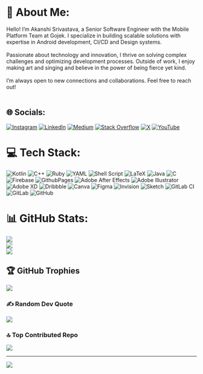 # 💫 About Me:
Hello! I’m Akanshi Srivastava, a Senior Software Engineer with the Mobile Platform Team at Gojek. I specialize in building scalable solutions with expertise in Android development, CI/CD and Design systems. <br><br>Passionate about technology and innovation, I thrive on solving complex challenges and optimizing development processes. Outside of work, I enjoy making art and singing and believe in the power of being fierce yet kind.<br><br>I’m always open to new connections and collaborations. Feel free to reach out!<br><br>


## 🌐 Socials:
[![Instagram](https://img.shields.io/badge/Instagram-%23E4405F.svg?logo=Instagram&logoColor=white)](https://instagram.com/akanxhi) [![LinkedIn](https://img.shields.io/badge/LinkedIn-%230077B5.svg?logo=linkedin&logoColor=white)](https://linkedin.com/in/akanshi32) [![Medium](https://img.shields.io/badge/Medium-12100E?logo=medium&logoColor=white)](https://medium.com/@akanshi32) [![Stack Overflow](https://img.shields.io/badge/-Stackoverflow-FE7A16?logo=stack-overflow&logoColor=white)](https://stackoverflow.com/users/6067590) [![X](https://img.shields.io/badge/X-black.svg?logo=X&logoColor=white)](https://x.com/akanshi_s) [![YouTube](https://img.shields.io/badge/YouTube-%23FF0000.svg?logo=YouTube&logoColor=white)](https://youtube.com/@TheAkanshi) 

# 💻 Tech Stack:
![Kotlin](https://img.shields.io/badge/kotlin-%237F52FF.svg?style=for-the-badge&logo=kotlin&logoColor=white) ![C++](https://img.shields.io/badge/c++-%2300599C.svg?style=for-the-badge&logo=c%2B%2B&logoColor=white) ![Ruby](https://img.shields.io/badge/ruby-%23CC342D.svg?style=for-the-badge&logo=ruby&logoColor=white) ![YAML](https://img.shields.io/badge/yaml-%23ffffff.svg?style=for-the-badge&logo=yaml&logoColor=151515) ![Shell Script](https://img.shields.io/badge/shell_script-%23121011.svg?style=for-the-badge&logo=gnu-bash&logoColor=white) ![LaTeX](https://img.shields.io/badge/latex-%23008080.svg?style=for-the-badge&logo=latex&logoColor=white) ![Java](https://img.shields.io/badge/java-%23ED8B00.svg?style=for-the-badge&logo=openjdk&logoColor=white) ![C](https://img.shields.io/badge/c-%2300599C.svg?style=for-the-badge&logo=c&logoColor=white) ![Firebase](https://img.shields.io/badge/firebase-%23039BE5.svg?style=for-the-badge&logo=firebase) ![GithubPages](https://img.shields.io/badge/github%20pages-121013?style=for-the-badge&logo=github&logoColor=white) ![Adobe After Effects](https://img.shields.io/badge/Adobe%20After%20Effects-9999FF.svg?style=for-the-badge&logo=Adobe%20After%20Effects&logoColor=white) ![Adobe Illustrator](https://img.shields.io/badge/adobe%20illustrator-%23FF9A00.svg?style=for-the-badge&logo=adobe%20illustrator&logoColor=white) ![Adobe XD](https://img.shields.io/badge/Adobe%20XD-470137?style=for-the-badge&logo=Adobe%20XD&logoColor=#FF61F6) ![Dribbble](https://img.shields.io/badge/Dribbble-EA4C89?style=for-the-badge&logo=dribbble&logoColor=white) ![Canva](https://img.shields.io/badge/Canva-%2300C4CC.svg?style=for-the-badge&logo=Canva&logoColor=white) ![Figma](https://img.shields.io/badge/figma-%23F24E1E.svg?style=for-the-badge&logo=figma&logoColor=white) ![Invision](https://img.shields.io/badge/invision-FF3366?style=for-the-badge&logo=invision&logoColor=white) ![Sketch](https://img.shields.io/badge/Sketch-FFB387?style=for-the-badge&logo=sketch&logoColor=black) ![GitLab CI](https://img.shields.io/badge/gitlab%20CI-%23181717.svg?style=for-the-badge&logo=gitlab&logoColor=white) ![GitLab](https://img.shields.io/badge/gitlab-%23181717.svg?style=for-the-badge&logo=gitlab&logoColor=white) ![GitHub](https://img.shields.io/badge/github-%23121011.svg?style=for-the-badge&logo=github&logoColor=white)
# 📊 GitHub Stats:
![](https://github-readme-stats.vercel.app/api?username=akanshi32&theme=dark&hide_border=false&include_all_commits=true&count_private=true)<br/>
![](https://github-readme-streak-stats.herokuapp.com/?user=akanshi32&theme=dark&hide_border=false)<br/>
![](https://github-readme-stats.vercel.app/api/top-langs/?username=akanshi32&theme=dark&hide_border=false&include_all_commits=true&count_private=true&layout=compact)

## 🏆 GitHub Trophies
![](https://github-profile-trophy.vercel.app/?username=akanshi32&theme=radical&no-frame=true&no-bg=false&margin-w=4)

### ✍️ Random Dev Quote
![](https://quotes-github-readme.vercel.app/api?type=horizontal&theme=radical)

### 🔝 Top Contributed Repo
![](https://github-contributor-stats.vercel.app/api?username=akanshi32&limit=5&theme=dark&combine_all_yearly_contributions=true)

---
[![](https://visitcount.itsvg.in/api?id=akanshi32&icon=7&color=10)](https://visitcount.itsvg.in)

<!-- Proudly created with GPRM ( https://gprm.itsvg.in ) -->
